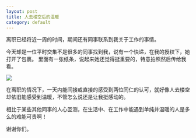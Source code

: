 ```yaml
---
layout: post
title: 人去楼空后的温暖
category: default
---
```

离职已经将近一周的时间，期间还有同事联系到我关于工作的事情。

今天却是一位平时交集不是很多的同事找到我，说有一个快递，在我的授权下，她打开了包裹。
里面有一张纸条，说起来她还觉得挺重要的，特意拍照然后传给我看。

![](http://writehappy.qiniudn.com/img%2FthanksfromCC.png)

在离职的情况下，一天内能间接或直接的感受到两位同仁的认可，就好像人去楼空却依旧能感受到温暖，不管怎么说还是让我挺感动的。

相比于某些其他同事的人心叵测，在生活中、在工作中能遇到单纯并温暖的人是多么的难能可贵啊！

谢谢你们。
